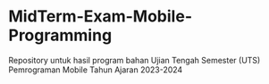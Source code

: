 # MidTerm-Exam-Mobile-Programming
Repository untuk hasil program bahan Ujian Tengah Semester (UTS) Pemrograman Mobile Tahun Ajaran 2023-2024
